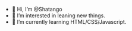 - 👋 Hi, I’m @Shatango
- 👀 I’m interested in leaning new things.
- 🌱 I’m currently learning HTML/CSS/Javascript.
<!--- - 💞️ I’m looking to collaborate on ... --->
<!--- - 📫 How to reach me ... --->

<!---
Shatango/Shatango is a ✨ special ✨ repository because its `README.md` (this file) appears on your GitHub profile.
You can click the Preview link to take a look at your changes.
--->
